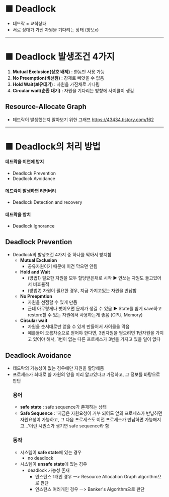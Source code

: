 # ■ Deadlock
- 데드락 = 교착상태
- 서로 상대가 가진 자원을 기다리는 상태 (양보x)
---
# ■ Deadlock 발생조건 4가지
1. **Mutual Exclusion(상호 배제)** : 한놈만 사용 가능
2. **No Preemption(비선점)** : 강제로 빼앗을 수 없음
3. **Hold Wait(보유대기)** : 자원을 가진채로 기다림
4. **Circular wait(순환 대기)** : 자원을 기다리는 방향에 사이클이 생김
## Resource-Allocate Graph
- 데드락이 발생했는지 알아보기 위한 그래프
https://43434.tistory.com/162
---
# ■ Deadlock의 처리 방법
#### 데드락을 미연에 방지
- Deadlock Prevention
- Deadlock Avoidance
#### 데드락이 발생하면 리커버리
- Deadlock Detection and recovery
#### 데드락을 방치
- Deadlock Ignorance
## Deadlock Prevention 
- Deadlock의 발생조건 4가지 중 하나를 막아서 방지함
  - **Mutual Exclusion**
    - 공유자원이기 때문에 이건 막으면 안됨
  - **Hold and Wait**
    - (방법1) 필요한 자원을 모두 할당받은채로 시작 ▶ 안쓰는 자원도 들고있어서 비효율적
    - (방법2) 자원이 필요한 경우, 지금 가지고있는 자원을 반납함
  - **No Preepmtion**
    - 자원을 선점할 수 있게 만듬
    - 근데 아무렇게나 뺏어오면 문제가 생길 수 있음 ▶  State를 쉽게 save하고 restore할 수 있는 자원에서 사용하는게 좋음 (CPU, Memory)
  - **Circular wait**
    - 자원을 순서대로만 얻을 수 있게 만들어서 사이클을 막음
    - 예를들어 오름차순으로 얻어야 한다면, 3번자원을 얻으려면 1번자원을 가지고 있어야 해서, 1번이 없는 다른 프로세스가 3번을 가지고 있을 일이 없다
## Deadlock Avoidance 
- 데드락의 가능성이 없는 경우에만 자원을 할당해줌
- 프로세스가 최대로 쓸 자원의 양을 미리 알고있다고 가정하고, 그 정보를 바탕으로 판단
  ### 용어
  - **safe state** :  safe sequence가 존재하는 상태
  - **Safe Sequence** : '지금은 자원요청이 거부 되어도 앞의 프로세스가 반납하면 자원요청이 가능하고, 그 다음 프로세스도 이전 프로세스가 반납하면 가능해지고...'이런 시퀀스가 생기면 safe sequence라 함
  ### 동작
  - 시스템이 **safe state**에 있는 경우
    - no deadlock
  - 시스템이 **unsafe state**에 있는 경우
    - deadlock 가능성 존재
      - 인스턴스 1개인 경우 ㅡ> Resource Allocation Graph algorithm으로 판단
      - 인스턴스 여러개인 경우 ㅡ> Banker's Algorithm으로 판단
